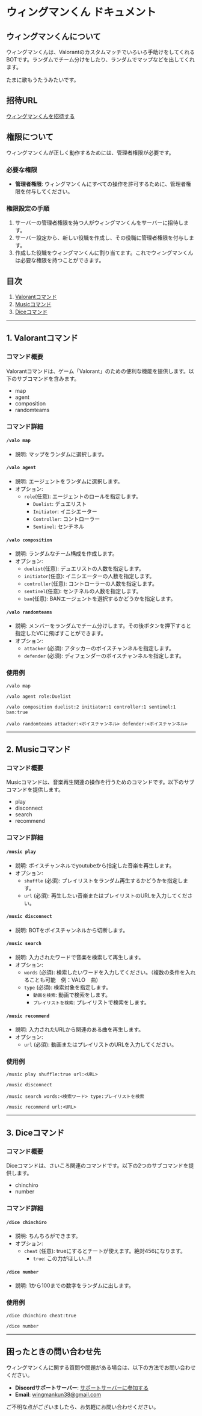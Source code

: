 # ウィングマンくん ドキュメント

## ウィングマンくんについて

ウィングマンくんは、Valorantのカスタムマッチでいろいろ手助けをしてくれるBOTです。ランダムでチーム分けをしたり、ランダムでマップなどを出してくれます。

たまに歌もうたうみたいです。

## 招待URL

[ウィングマンくんを招待する](https://discord.com/oauth2/authorize?client_id=1188759163153682433)

## 権限について

ウィングマンくんが正しく動作するためには、管理者権限が必要です。

### 必要な権限

- **管理者権限**: ウィングマンくんにすべての操作を許可するために、管理者権限を付与してください。

### 権限設定の手順

1. サーバーの管理者権限を持つ人がウィングマンくんをサーバーに招待します。
2. サーバー設定から、新しい役職を作成し、その役職に管理者権限を付与します。
3. 作成した役職をウィングマンくんに割り当てます。これでウィングマンくんは必要な権限を持つことができます。

## 目次

1. [Valorantコマンド](#1-valorantコマンド)
2. [Musicコマンド](#2-musicコマンド)
3. [Diceコマンド](#3-diceコマンド)

---

## 1. Valorantコマンド

### コマンド概要

Valorantコマンドは、ゲーム「Valorant」のための便利な機能を提供します。以下のサブコマンドを含みます。

- map
- agent
- composition
- randomteams

### コマンド詳細

#### `/valo map`

- 説明: マップをランダムに選択します。

#### `/valo agent`

- 説明: エージェントをランダムに選択します。
- オプション:
  - `role`(任意): エージェントのロールを指定します。
    - `Duelist`: デュエリスト
    - `Initiator`: イニシエーター
    - `Controller`: コントローラー
    - `Sentinel`: センチネル

#### `/valo composition`

- 説明: ランダムなチーム構成を作成します。
- オプション:
  - `duelist`(任意): デュエリストの人数を指定します。
  - `initiator`(任意): イニシエーターの人数を指定します。
  - `controller`(任意): コントローラーの人数を指定します。
  - `sentinel`(任意): センチネルの人数を指定します。
  - `ban`(任意): BANエージェントを選択するかどうかを指定します。

#### `/valo randomteams`

- 説明: メンバーをランダムでチーム分けします。その後ボタンを押下すると指定したVCに飛ばすことができます。
- オプション:
  - `attacker` (必須): アタッカーのボイスチャンネルを指定します。
  - `defender` (必須): ディフェンダーのボイスチャンネルを指定します。

### 使用例

`/valo map`

`/valo agent role:Duelist`

`/valo composition duelist:2 initiator:1 controller:1 sentinel:1 ban:true`

`/valo randomteams attacker:<ボイスチャンネル> defender:<ボイスチャンネル>`

---

## 2. Musicコマンド

### コマンド概要

Musicコマンドは、音楽再生関連の操作を行うためのコマンドです。以下のサブコマンドを提供します。

- play
- disconnect
- search
- recommend

### コマンド詳細

#### `/music play`

- 説明: ボイスチャンネルでyoutubeから指定した音楽を再生します。
- オプション:
  - `shuffle` (必須): プレイリストをランダム再生するかどうかを指定します。
  - `url` (必須): 再生したい音楽またはプレイリストのURLを入力してください。

#### `/music disconnect`

- 説明: BOTをボイスチャンネルから切断します。

#### `/music search`

- 説明: 入力されたワードで音楽を検索して再生します。
- オプション:
  - `words` (必須): 検索したいワードを入力してください。（複数の条件を入れることも可能　例：VALO　曲）
  - `type` (必須): 検索対象を指定します。
    - `動画を検索`: 動画で検索をします。
    - `プレイリストを検索`: プレイリストで検索をします。

#### `/music recommend`

- 説明: 入力されたURLから関連のある曲を再生します。
- オプション:
  - `url` (必須): 動画またはプレイリストのURLを入力してください。

### 使用例

`/music play shuffle:true url:<URL>`

`/music disconnect`

`/music search words:<検索ワード> type:プレイリストを検索`

`/music recommend url:<URL>`

---

## 3. Diceコマンド

### コマンド概要

Diceコマンドは、さいころ関連のコマンドです。以下の2つのサブコマンドを提供します。

- chinchiro
- number

### コマンド詳細

#### `/dice chinchiro`

- 説明: ちんちろができます。
- オプション:
  - `cheat` (任意): trueにするとチートが使えます。絶対456になります。
    - `true`: この力がほしい...!!

#### `/dice number`

- 説明: 1から100までの数字をランダムに出します。

### 使用例

`/dice chinchiro cheat:true`

`/dice number`

---

## 困ったときの問い合わせ先

ウィングマンくんに関する質問や問題がある場合は、以下の方法でお問い合わせください。

- **Discordサポートサーバー**: [サポートサーバーに参加する](https://discord.gg/VE3fg3BUEY)
- **Email**: [wingmankun38@gmail.com](mailto:wingmankun38@gmail.com)

ご不明な点がございましたら、お気軽にお問い合わせください。
